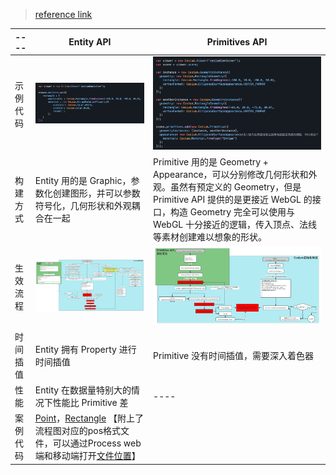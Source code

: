 >[reference link ](https://www.cnblogs.com/onsummer/p/14059204.html)

|  ----  |  Entity API   | Primitives API  |
|  ----  |  ----  | ----  |
|  示例代码  | ![EntityAPI](./entityApi.png)  | ![PrimitivesAPI](./primitiveApi.png) |
|  构建方式  | Entity 用的是 Graphic，参数化创建图形，并可以参数符号化，几何形状和外观耦合在一起  | Primitive 用的是 Geometry + Appearance，可以分别修改几何形状和外观。虽然有预定义的 Geometry，但是 Primitive API 提供的是更接近 WebGL 的接口，构造 Geometry 完全可以使用与 WebGL 十分接近的逻辑，传入顶点、法线等素材创建难以想象的形状。 |
|  生效流程  |  ![Entity_process](./Entity_process.svg)  | ![PrimitiveAPI_process](./Primitive_process.svg)  |
|  时间插值  | Entity 拥有 Property 进行时间插值  | Primitive 没有时间插值，需要深入着色器 |
|  性能  |  Entity 在数据量特别大的情况下性能比 Primitive 差  | ----  |
|  案例代码  |  [Point](./Primitive_vs_Entity_demo/Point.md)，[Rectangle](./Primitive_vs_Entity_demo/Rectange.md) 【附上了流程图对应的pos格式文件，可以通过Process web端和移动端打开[文件位置](./ProcesssOn)】|



